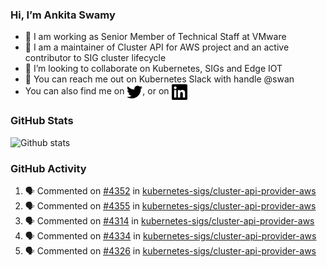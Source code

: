### Hi, I’m Ankita Swamy

- 💼 I am working as Senior Member of Technical Staff at VMware
- 👀 I am a maintainer of Cluster API for AWS project and an active contributor to SIG cluster lifecycle
- 💞️ I’m looking to collaborate on Kubernetes, SIGs and Edge IOT
- 💬 You can reach me out on Kubernetes Slack with handle @swan
- You can also find me on <a href="https://twitter.com/SwamyAnkita" target="blank"><img align="center" src="https://raw.githubusercontent.com/Ankitasw/Ankitasw/master/svg/twitter.svg" alt="Ankitasw" height="25" width="25" color="#1DA1f2" /></a>, or on <a href="https://www.linkedin.com/in/Ankitaswamy/" target="blank"><img align="center" src="https://raw.githubusercontent.com/Ankitasw/Ankitasw/master/svg/linkedin.svg" alt="Ankitasw" height="25" width="25" /></a>

### GitHub Stats
![Github stats](https://github-readme-stats.vercel.app/api?username=Ankitasw&count_private=true&show_icons=true&theme=tokyonight)

### GitHub Activity 
<!--START_SECTION:activity-->
1. 🗣 Commented on [#4352](https://github.com/kubernetes-sigs/cluster-api-provider-aws/issues/4352) in [kubernetes-sigs/cluster-api-provider-aws](https://github.com/kubernetes-sigs/cluster-api-provider-aws)
2. 🗣 Commented on [#4355](https://github.com/kubernetes-sigs/cluster-api-provider-aws/issues/4355) in [kubernetes-sigs/cluster-api-provider-aws](https://github.com/kubernetes-sigs/cluster-api-provider-aws)
3. 🗣 Commented on [#4314](https://github.com/kubernetes-sigs/cluster-api-provider-aws/issues/4314) in [kubernetes-sigs/cluster-api-provider-aws](https://github.com/kubernetes-sigs/cluster-api-provider-aws)
4. 🗣 Commented on [#4334](https://github.com/kubernetes-sigs/cluster-api-provider-aws/issues/4334) in [kubernetes-sigs/cluster-api-provider-aws](https://github.com/kubernetes-sigs/cluster-api-provider-aws)
5. 🗣 Commented on [#4326](https://github.com/kubernetes-sigs/cluster-api-provider-aws/issues/4326) in [kubernetes-sigs/cluster-api-provider-aws](https://github.com/kubernetes-sigs/cluster-api-provider-aws)
<!--END_SECTION:activity-->
